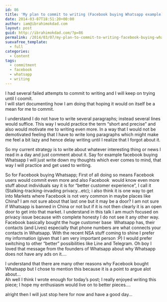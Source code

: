 ```yaml
---
id: 86
title: 'My plan to commit to writing (Facebook buying Whatsapp example)&#8230;'
date: 2014-03-07T18:51:20+00:00
author: iam@ibrahimokdad.com
layout: post
guid: http://ibrahimokdad.com/?p=86
permalink: /2014/03/07/my-plan-to-commit-to-writing-facebook-buying-whatsapp-example/
suevafree_template:
  - full
categories:
  - Content
tags:
  - commitment
  - facebook
  - whatsapp
  - writing
---
```

I had several failed attempts to commit to writing and I will keep on trying until I coomit.  
I will start documenting how I am doing that hoping it would on itself be a mean for me to commit.

I understand I do not have to write several paragraphs; instead several lines would suffice. This way I would practice the term &#8220;short and precise&#8221; and also would motivate me to writing even more. In a way that I would not be demotivated feeling that I have to write long paragraphs which might make me feel a bit lazy and hence delay writing until I realize that I forgot about it.

So my current strategy is to write about whatever interesting thing or news I read in a day and just comment about it. Say for example facebook buying Whatsapp I will just write down my thoughts which ever comes to mind, that way I will practice and get used to writing.

So for Facebook buying Whatsapp; First of all doing so means Facebook users would commit even more and also Facebook  would know even more stuff about individuals say it is for &#8220;better customer experience&#8221;, I call it (Stalking-tracking-invading privacy&#8230;etc); i also think it is one way to get into Markets where Facebook is not very common in maybe places like China? I am not sure about that last one but it may be a door? I am not sure if Whatsapp is banned in China or not but if it is not then clearly it is an open door to get into that market. I understand in this talk I am much focused on privacy issue because with complete honesty I do not see it any other way. Facebook basically bought the huge customer base  Whatsapp has, their contacts (and Lives) especially that phone numbers are what connects your contacts in Whatsapp. With the recent NSA stuff coming to shine I prefer my information (given that I am very important person :P) I would prefer switching to other &#8220;better&#8221; possibilities like Line and Telegram. Oh boy I loved that message from the founders of Whatsapp about why Whatsapp does not have any ads on it&#8230;.

I understand that there are many other reasons why Facebook bought Whatsapp but I chose to mention this because it is a point to argue alot about&#8230;  
Ah well I think I wrote enough for today&#8217;s post; I really enjoyed writing this piece; I hope my enthusiasm would live on to better pieces&#8230;.

alright then I will just stop here for now and have a good day&#8230;

&nbsp;

&nbsp;